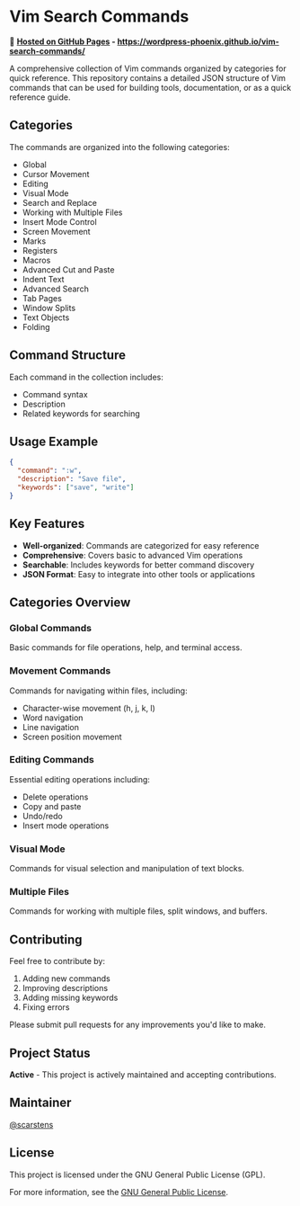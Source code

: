 # Vim Search Commands

🔗 **[Hosted on GitHub Pages](https://wordpress-phoenix.github.io/vim-search-commands/) - https://wordpress-phoenix.github.io/vim-search-commands/**

A comprehensive collection of Vim commands organized by categories for quick reference. This repository contains a detailed JSON structure of Vim commands that can be used for building tools, documentation, or as a quick reference guide.

## Categories

The commands are organized into the following categories:
- Global
- Cursor Movement
- Editing
- Visual Mode
- Search and Replace
- Working with Multiple Files
- Insert Mode Control
- Screen Movement
- Marks
- Registers
- Macros
- Advanced Cut and Paste
- Indent Text
- Advanced Search
- Tab Pages
- Window Splits
- Text Objects
- Folding

## Command Structure

Each command in the collection includes:
- Command syntax
- Description
- Related keywords for searching

## Usage Example

```json
{
  "command": ":w",
  "description": "Save file",
  "keywords": ["save", "write"]
}
```

## Key Features

- **Well-organized**: Commands are categorized for easy reference
- **Comprehensive**: Covers basic to advanced Vim operations
- **Searchable**: Includes keywords for better command discovery
- **JSON Format**: Easy to integrate into other tools or applications

## Categories Overview

### Global Commands
Basic commands for file operations, help, and terminal access.

### Movement Commands
Commands for navigating within files, including:
- Character-wise movement (h, j, k, l)
- Word navigation
- Line navigation
- Screen position movement

### Editing Commands
Essential editing operations including:
- Delete operations
- Copy and paste
- Undo/redo
- Insert mode operations

### Visual Mode
Commands for visual selection and manipulation of text blocks.

### Multiple Files
Commands for working with multiple files, split windows, and buffers.

## Contributing

Feel free to contribute by:
1. Adding new commands
2. Improving descriptions
3. Adding missing keywords
4. Fixing errors

Please submit pull requests for any improvements you'd like to make.

## Project Status

**Active** - This project is actively maintained and accepting contributions.

## Maintainer

[@scarstens](https://github.com/scarstens)

## License

This project is licensed under the GNU General Public License (GPL).

For more information, see the [GNU General Public License](https://www.gnu.org/licenses/gpl-3.0.html).
